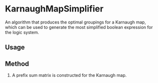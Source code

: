 # KarnaughMapSimplifier

An algorithm that produces the optimal groupings for a Karnaugh map, which can be used to generate the most simplified boolean expression for the logic system.

## Usage



## Method

1. A prefix sum matrix is constructed for the Karnaugh map.
